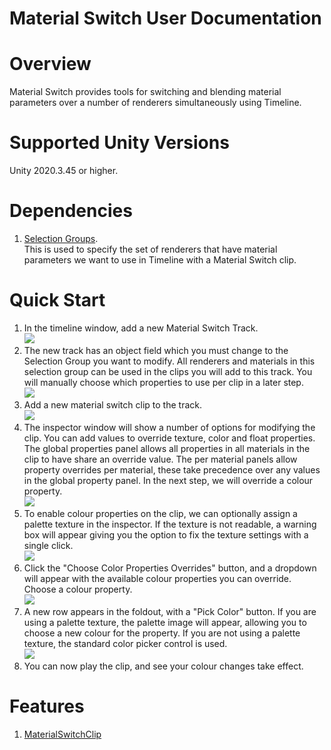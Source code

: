 Material Switch User Documentation
==================================

# Overview

Material Switch provides tools for switching and blending material parameters over a number of renderers 
simultaneously using Timeline.


# Supported Unity Versions

Unity 2020.3.45 or higher.

# Dependencies
1. [Selection Groups](https://docs.unity3d.com/Packages/com.unity.selection-groups@latest).   
   This is used to specify the set of renderers that have material parameters 
   we want to use in Timeline with a Material Switch clip. 

# Quick Start
1. In the timeline window, add a new Material Switch Track. <br> ![](images/image1.png)
2. The new track has an object field which you must change to the Selection Group you want to modify. All renderers and materials in this selection group can be used in the clips you will add to this track. You will manually choose which properties to use per clip in a later step. <br> ![](images/image2.png)
3. Add a new material switch clip to the track. <br> ![](images/image3.png)
4. The inspector window will show a number of options for modifying the clip. You can add values to override texture, color and float properties. The global properties panel allows all properties in all materials in the clip to have share an override value. The per material panels allow property overrides per material, these take precedence over any values in the global property panel. In the next step, we will override a colour property. <br> ![](images/image4.png)
5. To enable colour properties on the clip, we can optionally assign a palette texture in the inspector. If the texture is not readable, a warning box will appear giving you the option to fix the texture settings with a single click. <br> ![](images/image5.png)
6. Click the "Choose Color Properties Overrides" button, and a dropdown will appear with the available colour properties you can override. Choose a colour property. <br> ![](images/image6.png)
7. A new row appears in the foldout, with a "Pick Color" button. If you are using a palette texture, the palette image will appear, allowing you to choose a new colour for the property. If you are not using a palette texture, the standard color picker control is used.<br> ![](images/image7.png)
8. You can now play the clip, and see your colour changes take effect.

# Features 
1. [MaterialSwitchClip](material-switch-clip.md)
